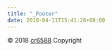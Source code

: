 ```yaml
---
title: "_Footer"
date: 2018-04-11T15:41:28+08:00
---
```


&copy; 2018 [cr6588](https://github.com/cr6588/docs) Copyright